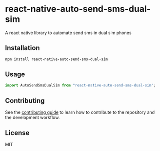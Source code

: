 # react-native-auto-send-sms-dual-sim

A react native library to automate send sms in dual sim phones

## Installation

```sh
npm install react-native-auto-send-sms-dual-sim
```

## Usage

```js
import AutoSendSmsDualSim from "react-native-auto-send-sms-dual-sim";
```

## Contributing

See the [contributing guide](CONTRIBUTING.md) to learn how to contribute to the repository and the development workflow.

## License

MIT

